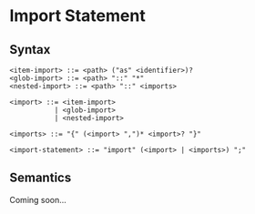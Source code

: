 # Import Statement

## Syntax

```
<item-import> ::= <path> ("as" <identifier>)?
<glob-import> ::= <path> "::" "*"
<nested-import> ::= <path> "::" <imports>

<import> ::= <item-import>
           | <glob-import>
           | <nested-import>

<imports> ::= "{" (<import> ",")* <import>? "}"

<import-statement> ::= "import" (<import> | <imports>) ";"
```

## Semantics

Coming soon...
